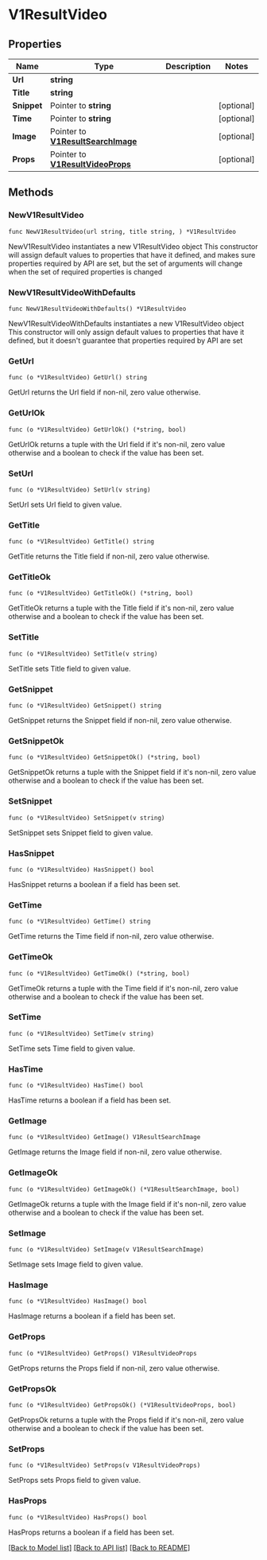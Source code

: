 # V1ResultVideo

## Properties

Name | Type | Description | Notes
------------ | ------------- | ------------- | -------------
**Url** | **string** |  | 
**Title** | **string** |  | 
**Snippet** | Pointer to **string** |  | [optional] 
**Time** | Pointer to **string** |  | [optional] 
**Image** | Pointer to [**V1ResultSearchImage**](V1ResultSearchImage.md) |  | [optional] 
**Props** | Pointer to [**V1ResultVideoProps**](V1ResultVideoProps.md) |  | [optional] 

## Methods

### NewV1ResultVideo

`func NewV1ResultVideo(url string, title string, ) *V1ResultVideo`

NewV1ResultVideo instantiates a new V1ResultVideo object
This constructor will assign default values to properties that have it defined,
and makes sure properties required by API are set, but the set of arguments
will change when the set of required properties is changed

### NewV1ResultVideoWithDefaults

`func NewV1ResultVideoWithDefaults() *V1ResultVideo`

NewV1ResultVideoWithDefaults instantiates a new V1ResultVideo object
This constructor will only assign default values to properties that have it defined,
but it doesn't guarantee that properties required by API are set

### GetUrl

`func (o *V1ResultVideo) GetUrl() string`

GetUrl returns the Url field if non-nil, zero value otherwise.

### GetUrlOk

`func (o *V1ResultVideo) GetUrlOk() (*string, bool)`

GetUrlOk returns a tuple with the Url field if it's non-nil, zero value otherwise
and a boolean to check if the value has been set.

### SetUrl

`func (o *V1ResultVideo) SetUrl(v string)`

SetUrl sets Url field to given value.


### GetTitle

`func (o *V1ResultVideo) GetTitle() string`

GetTitle returns the Title field if non-nil, zero value otherwise.

### GetTitleOk

`func (o *V1ResultVideo) GetTitleOk() (*string, bool)`

GetTitleOk returns a tuple with the Title field if it's non-nil, zero value otherwise
and a boolean to check if the value has been set.

### SetTitle

`func (o *V1ResultVideo) SetTitle(v string)`

SetTitle sets Title field to given value.


### GetSnippet

`func (o *V1ResultVideo) GetSnippet() string`

GetSnippet returns the Snippet field if non-nil, zero value otherwise.

### GetSnippetOk

`func (o *V1ResultVideo) GetSnippetOk() (*string, bool)`

GetSnippetOk returns a tuple with the Snippet field if it's non-nil, zero value otherwise
and a boolean to check if the value has been set.

### SetSnippet

`func (o *V1ResultVideo) SetSnippet(v string)`

SetSnippet sets Snippet field to given value.

### HasSnippet

`func (o *V1ResultVideo) HasSnippet() bool`

HasSnippet returns a boolean if a field has been set.

### GetTime

`func (o *V1ResultVideo) GetTime() string`

GetTime returns the Time field if non-nil, zero value otherwise.

### GetTimeOk

`func (o *V1ResultVideo) GetTimeOk() (*string, bool)`

GetTimeOk returns a tuple with the Time field if it's non-nil, zero value otherwise
and a boolean to check if the value has been set.

### SetTime

`func (o *V1ResultVideo) SetTime(v string)`

SetTime sets Time field to given value.

### HasTime

`func (o *V1ResultVideo) HasTime() bool`

HasTime returns a boolean if a field has been set.

### GetImage

`func (o *V1ResultVideo) GetImage() V1ResultSearchImage`

GetImage returns the Image field if non-nil, zero value otherwise.

### GetImageOk

`func (o *V1ResultVideo) GetImageOk() (*V1ResultSearchImage, bool)`

GetImageOk returns a tuple with the Image field if it's non-nil, zero value otherwise
and a boolean to check if the value has been set.

### SetImage

`func (o *V1ResultVideo) SetImage(v V1ResultSearchImage)`

SetImage sets Image field to given value.

### HasImage

`func (o *V1ResultVideo) HasImage() bool`

HasImage returns a boolean if a field has been set.

### GetProps

`func (o *V1ResultVideo) GetProps() V1ResultVideoProps`

GetProps returns the Props field if non-nil, zero value otherwise.

### GetPropsOk

`func (o *V1ResultVideo) GetPropsOk() (*V1ResultVideoProps, bool)`

GetPropsOk returns a tuple with the Props field if it's non-nil, zero value otherwise
and a boolean to check if the value has been set.

### SetProps

`func (o *V1ResultVideo) SetProps(v V1ResultVideoProps)`

SetProps sets Props field to given value.

### HasProps

`func (o *V1ResultVideo) HasProps() bool`

HasProps returns a boolean if a field has been set.


[[Back to Model list]](../README.md#documentation-for-models) [[Back to API list]](../README.md#documentation-for-api-endpoints) [[Back to README]](../README.md)


